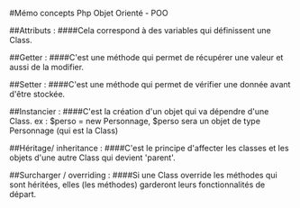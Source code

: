 #Mémo concepts Php Objet Orienté - POO

##Attributs : 
####Cela correspond à des variables qui définissent une Class.

##Getter :
####C'est une méthode qui permet de récupérer une valeur et aussi de la modifier.

##Setter : 
####C'est une méthode qui permet de vérifier une donnée avant d'être stockée.

##Instancier : 
####C'est la création d'un objet qui va dépendre d'une Class. ex : $perso = new Personnage, $perso sera un objet de type Personnage (qui est la Class)

##Héritage/ inheritance :
####C'est le principe d'affecter les classes et les objets d'une autre Class qui devient 'parent'.

##Surcharger / overriding :
####Si une Class override les méthodes qui sont héritées, elles (les méthodes) garderont leurs fonctionnalités de départ.
